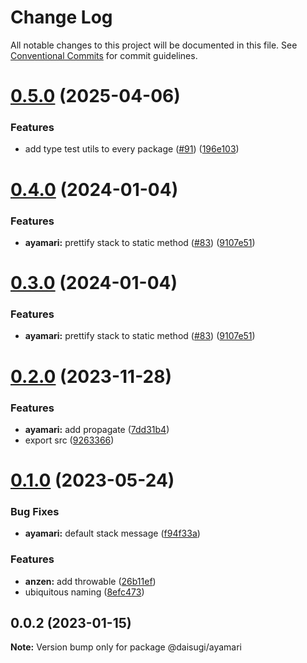 # Change Log

All notable changes to this project will be documented in this file.
See [Conventional Commits](https://conventionalcommits.org) for commit guidelines.

# [0.5.0](https://github.com/daisugiland/daisugi/compare/@daisugi/ayamari@0.4.0...@daisugi/ayamari@0.5.0) (2025-04-06)

### Features

* add type test utils to every package ([#91](https://github.com/daisugiland/daisugi/issues/91)) ([196e103](https://github.com/daisugiland/daisugi/commit/196e103a6a4a28f840bbaa487c9777a68c63196b))

# [0.4.0](https://github.com/daisugiland/daisugi/compare/@daisugi/ayamari@0.2.0...@daisugi/ayamari@0.4.0) (2024-01-04)

### Features

* **ayamari:** prettify stack to static method ([#83](https://github.com/daisugiland/daisugi/issues/83)) ([9107e51](https://github.com/daisugiland/daisugi/commit/9107e514c7665bb029a376b31d73a3a735ce35a5))

# [0.3.0](https://github.com/daisugiland/daisugi/compare/@daisugi/ayamari@0.2.0...@daisugi/ayamari@0.3.0) (2024-01-04)

### Features

* **ayamari:** prettify stack to static method ([#83](https://github.com/daisugiland/daisugi/issues/83)) ([9107e51](https://github.com/daisugiland/daisugi/commit/9107e514c7665bb029a376b31d73a3a735ce35a5))

# [0.2.0](https://github.com/daisugiland/daisugi/compare/@daisugi/ayamari@0.1.0...@daisugi/ayamari@0.2.0) (2023-11-28)

### Features

* **ayamari:** add propagate ([7dd31b4](https://github.com/daisugiland/daisugi/commit/7dd31b4bbebe8479369edf8ed05f4a057c516dd7))
* export src ([9263366](https://github.com/daisugiland/daisugi/commit/9263366f21e753c3edf34234f5833aff611538f5))

# [0.1.0](https://github.com/daisugiland/daisugi/compare/@daisugi/ayamari@0.0.2...@daisugi/ayamari@0.1.0) (2023-05-24)

### Bug Fixes

* **ayamari:** default stack message ([f94f33a](https://github.com/daisugiland/daisugi/commit/f94f33aefed0f11c1b21de1ec638a846b31403ba))

### Features

* **anzen:** add throwable ([26b11ef](https://github.com/daisugiland/daisugi/commit/26b11ef74cfd8a71161f9f77aa333244d4dd99cc))
* ubiquitous naming ([8efc473](https://github.com/daisugiland/daisugi/commit/8efc47354a904856b82352a6194ce2164d9fae9b))

## 0.0.2 (2023-01-15)

**Note:** Version bump only for package @daisugi/ayamari
